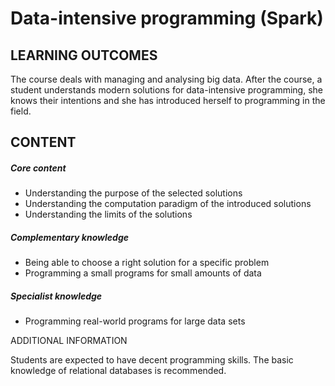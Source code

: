 # Data-intensive programming (Spark)
## LEARNING OUTCOMES

The course deals with managing and analysing big data. After the course, a student understands modern solutions for data-intensive programming, she knows their intentions and she has introduced herself to programming in the field.

## CONTENT

##### Core content

-   Understanding the purpose of the selected solutions
-   Understanding the computation paradigm of the introduced solutions
-   Understanding the limits of the solutions

##### Complementary knowledge

-   Being able to choose a right solution for a specific problem
-   Programming a small programs for small amounts of data

##### Specialist knowledge

-   Programming real-world programs for large data sets

ADDITIONAL INFORMATION

Students are expected to have decent programming skills. The basic knowledge of relational databases is recommended.
